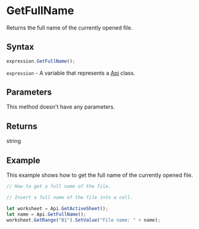 # GetFullName

Returns the full name of the currently opened file.

## Syntax

```javascript
expression.GetFullName();
```

`expression` - A variable that represents a [Api](../Api.md) class.

## Parameters

This method doesn't have any parameters.

## Returns

string

## Example

This example shows how to get the full name of the currently opened file.

```javascript editor-xlsx
// How to get a full name of the file.

// Insert a full name of the file into a cell.

let worksheet = Api.GetActiveSheet();
let name = Api.GetFullName();
worksheet.GetRange("B1").SetValue("File name: " + name);
```
